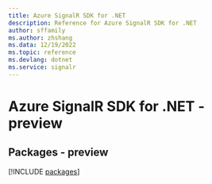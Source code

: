 ```yaml
---
title: Azure SignalR SDK for .NET
description: Reference for Azure SignalR SDK for .NET
author: sffamily
ms.author: zhshang
ms.data: 12/19/2022
ms.topic: reference
ms.devlang: dotnet
ms.service: signalr
---
```

# Azure SignalR SDK for .NET - preview
## Packages - preview
[!INCLUDE [packages](signalr-index.md)]